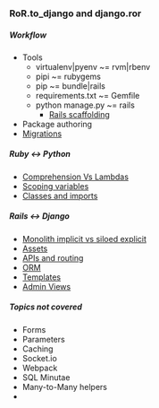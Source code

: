 ### RoR.to_django and django.__ror__

##### Workflow
* Tools
  * virtualenv|pyenv ~= rvm|rbenv
  * pipi ~= rubygems
  * pip ~= bundle|rails
  * requirements.txt ~= Gemfile
  * python manage.py ~= rails
    * [Rails scaffolding](./examples/rails_scaffolding/readme.md)
* Package authoring
* [Migrations](./tools/migrations.md)

##### Ruby <-> Python

* [Comprehension Vs Lambdas](./rb_vs_py/comprehension_vs_blocks.md)
* [Scoping variables](./rb_vs_py/scoping_and_variables.md)
* [Classes and imports](./rb_vs_py/classes_and_imports.md)

##### Rails <-> Django

* [Monolith implicit vs siloed explicit](./rails_vs_django/monolith_implicit_vs_siloed_explicit.md)
* [Assets](./rails_vs_django/assets.md)
* [APIs and routing](./rails_vs_django/apis_and_routing.md)
* [ORM](./rails_vs_django/orm.md)
* [Templates](./rails_vs_django/templates.md)
* [Admin Views](./rails_vs_django/admin_views.md)

##### Topics not covered

* Forms
* Parameters
* Caching
* Socket.io
* Webpack
* SQL Minutae
* Many-to-Many helpers
* 
